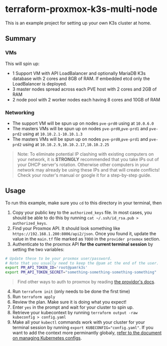 # terraform-proxmox-k3s-multi-node

This is an example project for setting up your own K3s cluster at home.

## Summary

### VMs
This will spin up:

- 1 Support VM with API LoadBalancer and optionally MariaDB K3s database with 2 cores and 8GB of RAM. If embedded etcd only the LoadBalancer is deployed.
- 3 master nodes spread across each PVE host with 2 cores and 2GB of RAM
- 2 node pool with 2 worker nodes each having 8 cores and 10GB of RAM


### Networking

- The support VM will be spun up on nodes `pve-prd0` using at `10.0.6.0`
- The masters VMs will be spun up on nodes `pve-prd0`,`pve-prd1` and `pve-prd2` using at `10.10.2.1-10.10.1.3`
- The masters VMs will be spun up on nodes `pve-prd0`,`pve-prd1` and `pve-prd2` using at `10.10.2.9,10.10.2.17,10.10.2.25`

> Note: To eliminate potential IP clashing with existing computers on your
network, it is **STRONGLY** recommended that you take IPs out of your DHCP server's rotation. Otherwise other computers
in your network may already be using these IPs and that will create conflicts!
Check your router's manual or google it for a step-by-step guide.

## Usage

To run this example, make sure you `cd` to this directory in your terminal,
then
1. Copy your public key to the `authorized_keys` file. In most cases, you
   should be able to do this by running
   `cat ~/.ssh/id_rsa.pub > authorized_keys`.
2. Find your Proxmox API. It should look something like
   `https://192.168.1.200:8006/api2/json`. Once you found it, update the value
   in the `main.tf` file marked as `TODO` in the `provider proxmox` section.
3. Authenticate to the proxmox API **for the current terminal session** by setting the two variables:
  ```bash
  # Update these to be your proxmox user/password.
  # Note that you usually need to keep the @pam at the end of the user.
  export PM_API_TOKEN_ID='root@pam!k3s'
  export PM_API_TOKEN_SECRET="something-something-something-something"
  ```

  > Find other ways to auth to proxmox by reading [the providor's docs](https://github.com/Telmate/terraform-provider-proxmox/blob/master/docs/index.md).
4. Run `terraform init` (only needs to be done the first time)
5. Run `terraform apply`
6. Review the plan. Make sure it is doing what you expect!
7. Enter `yes` in the prompt and wait for your cluster to spin up.
8. Retrieve your kubecontext by running
   `terraform output -raw kubeconfig > config.yaml`
9. Make all your `kubectl` commands work with your cluster for your terminal
   session by running `export KUBECONFIG="config.yaml"`. If you want to add the
   context more perminantly globaly, [refer to the document on managing Kubernetes configs](https://kubernetes.io/docs/tasks/access-application-cluster/configure-access-multiple-clusters/#create-a-second-configuration-file).
